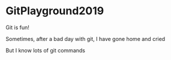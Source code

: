 # GitPlayground2019

Git is fun!

Sometimes, after a bad day with git, I have gone home and cried

But I know lots of git commands